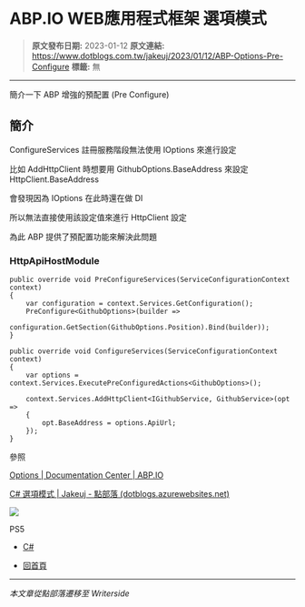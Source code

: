# ABP.IO WEB應用程式框架 選項模式

> **原文發布日期:** 2023-01-12
> **原文連結:** https://www.dotblogs.com.tw/jakeuj/2023/01/12/ABP-Options-Pre-Configure
> **標籤:** 無

---

簡介一下 ABP 增強的預配置 (Pre Configure)

## 簡介

ConfigureServices 註冊服務階段無法使用 IOptions 來進行設定

比如 AddHttpClient 時想要用 GithubOptions.BaseAddress 來設定 HttpClient.BaseAddress

會發現因為 IOptions<GithubOptions> 在此時還在做 DI

所以無法直接使用該設定值來進行 HttpClient 設定

為此 ABP 提供了預配置功能來解決此問題

### HttpApiHostModule

```
public override void PreConfigureServices(ServiceConfigurationContext context)
{
    var configuration = context.Services.GetConfiguration();
    PreConfigure<GithubOptions>(builder =>
        configuration.GetSection(GithubOptions.Position).Bind(builder));
}

public override void ConfigureServices(ServiceConfigurationContext context)
{
    var options = context.Services.ExecutePreConfiguredActions<GithubOptions>();

    context.Services.AddHttpClient<IGithubService, GithubService>(opt =>
    {
        opt.BaseAddress = options.ApiUrl;
    });
}
```

參照

[Options | Documentation Center | ABP.IO](https://docs.abp.io/en/abp/latest/Options#pre-configure)

[C# 選項模式 | Jakeuj - 點部落 (dotblogs.azurewebsites.net)](https://dotblogs.azurewebsites.net/jakeuj/2022/10/21/CSharp-IOptions-appsettings)

![](https://card.psnprofiles.com/1/jakeuj.png)

PS5

* [C#](/jakeuj/Tags?qq=C%23)

* [回首頁](/jakeuj)

---

*本文章從點部落遷移至 Writerside*
